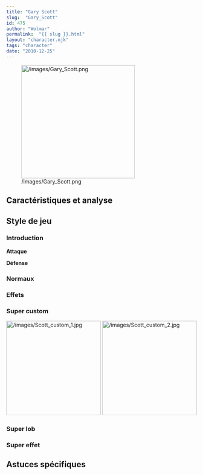 ```yaml
---
title: "Gary Scott"
slug:  "Gary_Scott"
id: 475
author: "Wolmar"
permalink:  "{{ slug }}.html"
layout: "character.njk"
tags: "character"
date: "2010-12-25"
---
```


<figure>
<img src="/images/Gary_Scott.png" title="/images/Gary_Scott.png"
width="300" alt="/images/Gary_Scott.png" />
<figcaption aria-hidden="true">/images/Gary_Scott.png</figcaption>
</figure>

## Caractéristiques et analyse

## Style de jeu

### Introduction

**Attaque**

**Défense**

### Normaux

### Effets

### Super custom

<img src="/images/Scott_custom_1.jpg" title="/images/Scott_custom_1.jpg"
width="250" alt="/images/Scott_custom_1.jpg" />
<img src="/images/Scott_custom_2.jpg" title="/images/Scott_custom_2.jpg"
width="250" alt="/images/Scott_custom_2.jpg" />

### Super lob

### Super effet

## Astuces spécifiques

